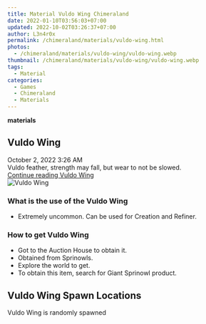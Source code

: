 ```yaml
---
title: Material Vuldo Wing Chimeraland
date: 2022-01-10T03:56:03+07:00
updated: 2022-10-02T03:26:37+07:00
author: L3n4r0x
permalink: /chimeraland/materials/vuldo-wing.html
photos:
  - /chimeraland/materials/vuldo-wing/vuldo-wing.webp
thumbnail: /chimeraland/materials/vuldo-wing/vuldo-wing.webp
tags:
  - Material
categories:
  - Games
  - Chimeraland
  - Materials
---
```


<section id="bootstrap-wrapper">
  <link
    rel="stylesheet"
    href="https://rawcdn.githack.com/dimaslanjaka/Web-Manajemen/bb6505ea081a75a7c845f65fb9d939276931c82f/css/bootstrap-4.5-wrapper.css"
  />
  <div
    class="row g-0 border rounded overflow-hidden flex-md-row mb-4 shadow-sm position-relative bg-light text-dark"
  >
    <div class="col p-4 d-flex flex-column position-static">
      <strong class="d-inline-block mb-2 text-success">materials</strong>
      <h2 class="mb-0">Vuldo Wing</h2>
      <div class="mb-1 text-muted">October 2, 2022 3:26 AM</div>
      <div class="mb-2 border p-1">
        Vuldo feather, strength may fall, but wear to not be slowed.
      </div>
      <a
        href="/chimeraland/materials/vuldo-wing.html"
        class="stretched-link d-none"
        >Continue reading Vuldo Wing</a
      >
    </div>
    <div class="col-auto d-none d-lg-block">
      <img
        src="/chimeraland/materials/vuldo-wing/vuldo-wing.webp"
        alt="Vuldo Wing"
      />
    </div>
  </div>
  <div class="row bg-light text-dark">
    <div class="col-lg-6 col-12 mb-2">
      <div class="card">
        <div class="card-body">
          <h3 class="card-title">What is the use of the Vuldo Wing</h3>
          <div class="card-text">
            <ul>
              <li>Extremely uncommon. Can be used for Creation and Refiner.</li>
            </ul>
          </div>
        </div>
      </div>
    </div>
    <div class="col-lg-6 col-12 mb-2">
      <div class="card">
        <div class="card-body">
          <h3 class="card-title">How to get Vuldo Wing</h3>
          <div class="card-text">
            <ul>
              <li>Got to the Auction House to obtain it.</li>
              <li>Obtained from Sprinowls.</li>
              <li>Explore the world to get.</li>
              <li>To obtain this item, search for Giant Sprinowl product.</li>
            </ul>
          </div>
        </div>
      </div>
    </div>
    <div class="col-12 mb-2">
      <h2>Vuldo Wing Spawn Locations</h2>
      <p>Vuldo Wing is randomly spawned</p>
    </div>
  </div>
</section>
